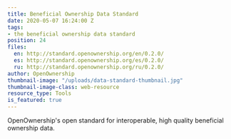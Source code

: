 ```yaml
---
title: Beneficial Ownership Data Standard
date: 2020-05-07 16:24:00 Z
tags:
- the beneficial ownership data standard
position: 24
files:
  en: http://standard.openownership.org/en/0.2.0/
  es: http://standard.openownership.org/es/0.2.0/
  ru: http://standard.openownership.org/ru/0.2.0/
author: OpenOwnership
thumbnail-image: "/uploads/data-standard-thumbnail.jpg"
thumbnail-image-class: web-resource
resource_type: Tools
is_featured: true
---
```


OpenOwnership's open standard for interoperable, high quality beneficial ownership data.
